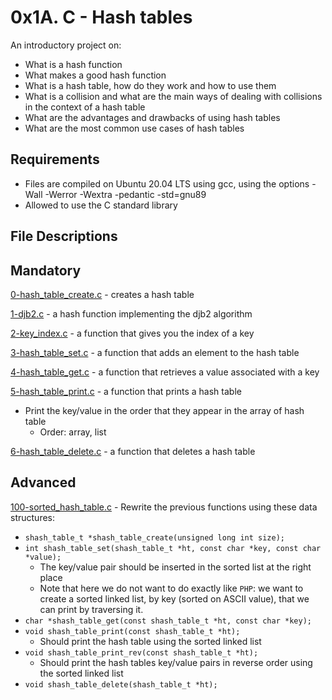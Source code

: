# 0x1A. C - Hash tables
An introductory project on:
- What is a hash function
- What makes a good hash function
- What is a hash table, how do they work and how to use them
- What is a collision and what are the main ways of dealing with collisions in the context of a hash table
- What are the advantages and drawbacks of using hash tables
- What are the most common use cases of hash tables
## Requirements
- Files are compiled on Ubuntu 20.04 LTS using gcc, using the options -Wall -Werror -Wextra -pedantic -std=gnu89
- Allowed to use the C standard library
## File Descriptions
## Mandatory
[0-hash_table_create.c](https://github.com/Gbeminiyi-S/alx-low_level_programming/tree/main/0x1A-hash_tables/0-hash_table_create.c) -  creates a hash table

[1-djb2.c](https://github.com/Gbeminiyi-S/alx-low_level_programming/tree/main/0x1A-hash_tables/1-djb2.c) - a hash function implementing the djb2 algorithm

[2-key_index.c](https://github.com/Gbeminiyi-S/alx-low_level_programming/tree/main/0x1A-hash_tables/2-key_index.c) - a function that gives you the index of a key

[3-hash_table_set.c](https://github.com/Gbeminiyi-S/alx-low_level_programming/tree/main/0x1A-hash_tables/3-hash_table_set.c) - a function that adds an element to the hash table

[4-hash_table_get.c](https://github.com/Gbeminiyi-S/alx-low_level_programming/tree/main/0x1A-hash_tables/4-hash_table_get.c) - a function that retrieves a value associated with a key

[5-hash_table_print.c](https://github.com/Gbeminiyi-S/alx-low_level_programming/tree/main/0x1A-hash_tables/5-hash_table_print.c) - a function that prints a hash table
- Print the key/value in the order that they appear in the array of hash table
  -  Order: array, list
  
[6-hash_table_delete.c](https://github.com/Gbeminiyi-S/alx-low_level_programming/tree/main/0x1A-hash_tables/6-hash_table_delete.c) - a function that deletes a hash table

## Advanced
[100-sorted_hash_table.c](https://github.com/Gbeminiyi-S/alx-low_level_programming/tree/main/0x1A-hash_tables/100-sorted_hash_table.c) - Rewrite the previous functions using these data structures:
- `shash_table_t *shash_table_create(unsigned long int size);`
- `int shash_table_set(shash_table_t *ht, const char *key, const char *value);`
    - The key/value pair should be inserted in the sorted list at the right place
    - Note that here we do not want to do exactly like `PHP`: we want to create a sorted linked list, by key (sorted on ASCII value), that we can print by traversing it.
- `char *shash_table_get(const shash_table_t *ht, const char *key);`
- `void shash_table_print(const shash_table_t *ht);`
    - Should print the hash table using the sorted linked list
- `void shash_table_print_rev(const shash_table_t *ht);`
    - Should print the hash tables key/value pairs in reverse order using the sorted linked list
- `void shash_table_delete(shash_table_t *ht);`
